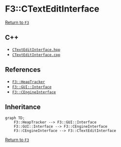 # F3::CTextEditInterface

[Return to `F3`](/docs/F3.md)

## C++

- [`CTextEditInterface.hpp`](/c++/include/CTextEditInterface.hpp)
- [`CTextEditInterface.cpp`](/c++/source/CTextEditInterface.cpp)

## References

- [`F3::HeapTracker`](/docs/F3/HeapTracker.md)
- [`F3::GUI::Interface`](/docs/F3/GUI/Interface.md)
- [`F3::CEngineInterface`](/docs/F3/CEngineInterface.md)

## Inheritance

```mermaid
graph TD;
    F3::HeapTracker --> F3::GUI::Interface
    F3::GUI::Interface --> F3::CEngineInterface
    F3::CEngineInterface --> F3::CTextEditInterface
```

[Return to `F3`](/docs/F3.md)